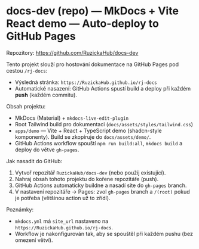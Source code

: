 # docs-dev (repo) — MkDocs + Vite React demo — Auto-deploy to GitHub Pages

Repozitory: https://github.com/RuzickaHub/docs-dev

Tento projekt slouží pro hostování dokumentace na GitHub Pages pod cestou `/rj-docs`:
- Výsledná stránka: `https://RuzickaHub.github.io/rj-docs`
- Automatické nasazení: GitHub Actions spustí build a deploy při každém **push** (každém commitu).

Obsah projektu:
- MkDocs (Material) + `mkdocs-live-edit-plugin`
- Root Tailwind build pro dokumentaci (`docs/assets/styles/tailwind.css`)
- `apps/demo` — Vite + React + TypeScript demo (shadcn-style komponenty). Build se zkopíruje do `docs/assets/demo/`.
- GitHub Actions workflow spouští `npm run build:all`, `mkdocs build` a deploy do větve `gh-pages`.

Jak nasadit do GitHub:
1. Vytvoř repozitář `RuzickaHub/docs-dev` (nebo použij existující).
2. Nahraj obsah tohoto projektu do kořene repozitáře (push).
3. GitHub Actions automaticky buildne a nasadí site do `gh-pages` branch.
4. V nastavení repozitáře -> Pages: zvol `gh-pages` branch a `/(root)` pokud je potřeba (většinou action už to zřídí).

Poznámky:
- `mkdocs.yml` má `site_url` nastaveno na `https://RuzickaHub.github.io/rj-docs`.
- Workflow je nakonfigurován tak, aby se spouštěl při každém pushu (bez omezení větví).

